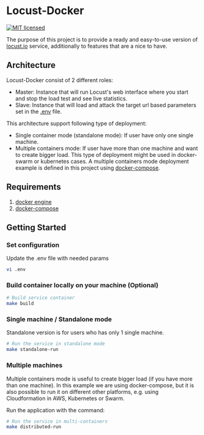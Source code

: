 # Locust-Docker
[![MIT licensed](https://img.shields.io/badge/license-MIT-blue.svg)](https://raw.githubusercontent.com/taherbs/Locust-Docker/master/LICENSE)

The purpose of this project is to provide a ready and easy-to-use version of [locust.io] service, additionally to features that are a nice to have.

## Architecture

Locust-Docker consist of 2 different roles:

- Master: Instance that will run Locust's web interface where you start and stop the load test and see live statistics.
- Slave: Instance that will load and attack the target url based parameters set in the [.env] file.

This architecture support following type of deployment:

- Single container mode (standalone mode): If user have only one single machine.
- Multiple containers mode: If user have more than one machine and want to create bigger load. This type of deployment might be used in docker-swarm or kubernetes cases. A multiple containers mode deployment example is defined in this project using [docker-compose].

## Requirements
1. [docker engine]
2. [docker-compose]

## Getting Started

### Set configuration

Update the .env file with needed params

```bash
vi .env
```

### Build container locally on your machine (Optional)

```bash
# Build service container
make build
```

### Single machine / Standalone mode

Standalone version is for users who has only 1 single machine.

```bash
# Run the service in standalone mode
make standalone-run
```

### Multiple machines

Multiple containers mode is useful to create bigger load (if you have more than one machine). In this example we are using docker-compose, but it is also possible to run it on different other platforms, e.g. using Cloudformation in AWS, Kubernetes or Swarm.

Run the application with the command:

```bash
# Run the service in multi-containers
make distributed-run
```

[.env]: <.env>
[locust.io]: <http://locust.io>
[docker engine]: <https://docs.docker.com/engine/installation/>
[docker-compose]: <https://docs.docker.com/compose/install/>
[our example]: <https://raw.githubusercontent.com/taherbs/locust-docker/locust-tasks/basic-locustfile.py>
